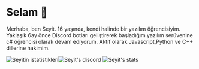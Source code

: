 # Selam 👋
Merhaba, ben Seyit. 16 yaşında, kendi halinde bir yazılım öğrencisiyim.                   
Yaklaşık 6ay önce Discord botları geliştirerek başladığım yazılım serüvenine c#
öğrencisi olarak devam ediyorum. Aktif olarak Javascript,Python ve C++ dillerine
hakimim.

![Seyitin istatistikleri](https://github-readme-stats.vercel.app/api?username=Seyitq&show_icons=true&theme=radical)![Seyit's discord](https://lanyard-profile-readme.vercel.app/api/514818551287119888)
![Seyit's stats](https://github-readme-stats.vercel.app/api/top-langs/?username=Seyitq&layout=compact&theme=tokyonight)
